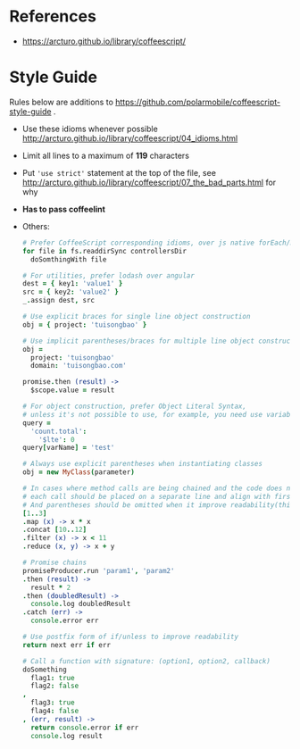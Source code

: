 # References

- https://arcturo.github.io/library/coffeescript/

# Style Guide

Rules below are additions to https://github.com/polarmobile/coffeescript-style-guide .

- Use these idioms whenever possible http://arcturo.github.io/library/coffeescript/04_idioms.html
- Limit all lines to a maximum of **119** characters
- Put `'use strict'` statement at the top of the file, see http://arcturo.github.io/library/coffeescript/07_the_bad_parts.html for why
- **Has to pass coffeelint**
- Others:

    ```coffee
    # Prefer CoffeeScript corresponding idioms, over js native forEach/map/filter/reduce, over shims of lodash/angular
    for file in fs.readdirSync controllersDir
      doSomthingWith file

    # For utilities, prefer lodash over angular
    dest = { key1: 'value1' }
    src = { key2: 'value2' }
    _.assign dest, src

    # Use explicit braces for single line object construction
    obj = { project: 'tuisongbao' }

    # Use implicit parentheses/braces for multiple line object construction and function calls
    obj =
      project: 'tuisongbao'
      domain: 'tuisongbao.com'

    promise.then (result) ->
      $scope.value = result

    # For object construction, prefer Object Literal Syntax,
    # unless it's not possible to use, for example, you need use variable in key, or assign key conditionally
    query =
      'count.total':
        '$lte': 0
    query[varName] = 'test'

    # Always use explicit parentheses when instantiating classes
    obj = new MyClass(parameter)

    # In cases where method calls are being chained and the code does not fit on a single line,
    # each call should be placed on a separate line and align with first line, with a leading .
    # And parentheses should be omitted when it improve readability(this is new syntax in CoffeeScript 1.7)
    [1..3]
    .map (x) -> x * x
    .concat [10..12]
    .filter (x) -> x < 11
    .reduce (x, y) -> x + y

    # Promise chains
    promiseProducer.run 'param1', 'param2'
    .then (result) ->
      result * 2
    .then (doubledResult) ->
      console.log doubledResult
    .catch (err) ->
      console.error err

    # Use postfix form of if/unless to improve readability
    return next err if err

    # Call a function with signature: (option1, option2, callback)
    doSomething
      flag1: true
      flag2: false
    ,
      flag3: true
      flag4: false
    , (err, result) ->
      return console.error if err
      console.log result
    ```
